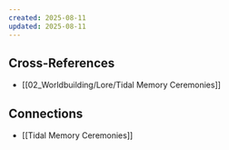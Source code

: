 ```yaml
---
created: 2025-08-11
updated: 2025-08-11
---
```




## Cross-References

- [[02_Worldbuilding/Lore/Tidal Memory Ceremonies]]


## Connections

- [[Tidal Memory Ceremonies]]
